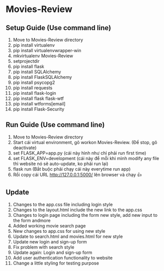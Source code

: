 # Movies-Review
## Setup Guide (Use command line)
1. Move to Movies-Review directory 
2. pip install virtualenv
3. pip install virtualenvwrapper-win
2. mkvirtualenv Movies-Review
3. setprojectdir
4. pip install flask
5. pip install SQLAlchemy
6. pip install FlaskSQLAlchemy
7. pip install psycopg2
8. pip install requests
9. pip install flask-login
10. pip install flask flask-wtf
11. pip install wtforms[email]
12. pip install Flask-Security

## Run Guide (Use command line)
1. Move to Movies-Review directory
2. Start cái virtual environment, gõ workon Movies-Review. (Để stop, gõ deactivate)
3. set FLASK_APP=app.py (cái này hình như chỉ phải run first time)
4. set FLASK_ENV=development (cái này để mỗi khi mình modify any file thì website nó sẽ auto-update, ko phải run lại)
5. flask run (Bắt buộc phải chạy cái này everytime run app)
6. Rồi copy cái URL http://127.0.0.1:5000/ lên browser và chạy :+1:

## Update
1. Changes to the app.css file including login style
2. Changes to the layout.html include the new link to the app.css
3. Changes to login page including the form new style, add new input to the form andmore
4. Added working movie search page
5. New changes to app.css for using new style
6. Update to search.html and movies.html for new style
7. Update new login and sign-up form
8. Fix problem with search style
9. Update again: Login and sign-up form
10. Add user authentication functionality to website
11. Change a little styling for testing purpose